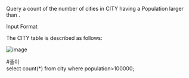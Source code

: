 Query a count of the number of cities in CITY having a Population larger than .

Input Format

The CITY table is described as follows:

![image](https://user-images.githubusercontent.com/38153316/158548908-6a65f106-d113-4106-a92f-512586885e4f.png)

#풀이  
select count(*) from city where population>100000;
